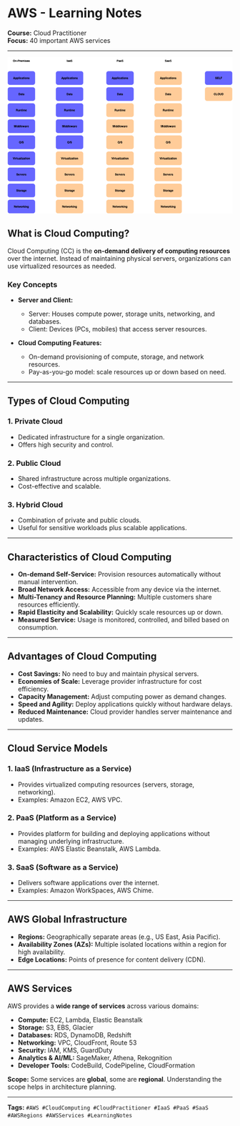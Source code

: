 # AWS - Learning Notes

**Course:** Cloud Practitioner  
**Focus:** 40 important AWS services

---

![Cloud types](https://github.com/PriyathamVarma/docker/blob/main/Images/AWS-Types.drawio.png)

## What is Cloud Computing?

Cloud Computing (CC) is the **on-demand delivery of computing resources** over the internet. Instead of maintaining physical servers, organizations can use virtualized resources as needed.

### Key Concepts

- **Server and Client:**

  - Server: Houses compute power, storage units, networking, and databases.
  - Client: Devices (PCs, mobiles) that access server resources.

- **Cloud Computing Features:**
  - On-demand provisioning of compute, storage, and network resources.
  - Pay-as-you-go model: scale resources up or down based on need.

---

## Types of Cloud Computing

### 1. Private Cloud

- Dedicated infrastructure for a single organization.
- Offers high security and control.

### 2. Public Cloud

- Shared infrastructure across multiple organizations.
- Cost-effective and scalable.

### 3. Hybrid Cloud

- Combination of private and public clouds.
- Useful for sensitive workloads plus scalable applications.

---

## Characteristics of Cloud Computing

- **On-demand Self-Service:** Provision resources automatically without manual intervention.
- **Broad Network Access:** Accessible from any device via the internet.
- **Multi-Tenancy and Resource Planning:** Multiple customers share resources efficiently.
- **Rapid Elasticity and Scalability:** Quickly scale resources up or down.
- **Measured Service:** Usage is monitored, controlled, and billed based on consumption.

---

## Advantages of Cloud Computing

- **Cost Savings:** No need to buy and maintain physical servers.
- **Economies of Scale:** Leverage provider infrastructure for cost efficiency.
- **Capacity Management:** Adjust computing power as demand changes.
- **Speed and Agility:** Deploy applications quickly without hardware delays.
- **Reduced Maintenance:** Cloud provider handles server maintenance and updates.

---

## Cloud Service Models

### 1. IaaS (Infrastructure as a Service)

- Provides virtualized computing resources (servers, storage, networking).
- Examples: Amazon EC2, AWS VPC.

### 2. PaaS (Platform as a Service)

- Provides platform for building and deploying applications without managing underlying infrastructure.
- Examples: AWS Elastic Beanstalk, AWS Lambda.

### 3. SaaS (Software as a Service)

- Delivers software applications over the internet.
- Examples: Amazon WorkSpaces, AWS Chime.

---

## AWS Global Infrastructure

- **Regions:** Geographically separate areas (e.g., US East, Asia Pacific).
- **Availability Zones (AZs):** Multiple isolated locations within a region for high availability.
- **Edge Locations:** Points of presence for content delivery (CDN).

---

## AWS Services

AWS provides a **wide range of services** across various domains:

- **Compute:** EC2, Lambda, Elastic Beanstalk
- **Storage:** S3, EBS, Glacier
- **Databases:** RDS, DynamoDB, Redshift
- **Networking:** VPC, CloudFront, Route 53
- **Security:** IAM, KMS, GuardDuty
- **Analytics & AI/ML:** SageMaker, Athena, Rekognition
- **Developer Tools:** CodeBuild, CodePipeline, CloudFormation

**Scope:** Some services are **global**, some are **regional**. Understanding the scope helps in architecture planning.

---

**Tags:** `#AWS #CloudComputing #CloudPractitioner #IaaS #PaaS #SaaS #AWSRegions #AWSServices #LearningNotes`
